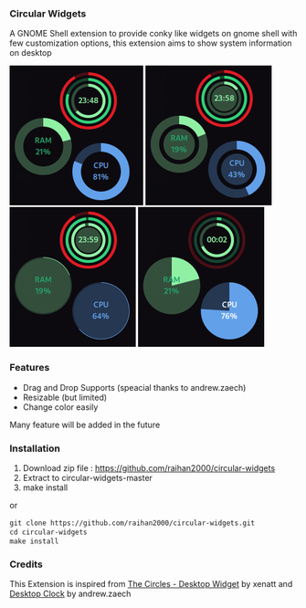 ### Circular Widgets

A GNOME Shell extension to provide conky like widgets on gnome shell with few customization options, this extension aims to show system information on desktop 

![demo0](assets/screenshot0.png) ![demo1](assets/screenshot1.png)
![demo2](assets/screenshot2.png) ![demo3](assets/screenshot3.png)

### Features

- Drag and Drop Supports (speacial thanks to andrew.zaech)
- Resizable (but limited)
- Change color easily

Many feature will be added in the future


### Installation

1. Download zip file : https://github.com/raihan2000/circular-widgets
2. Extract to circular-widgets-master
3. make install

or

```
git clone https://github.com/raihan2000/circular-widgets.git
cd circular-widgets
make install
```

### Credits

This Extension is inspired from
[The Circles - Desktop Widget](https://extensions.gnome.org/extension/3748/the-circles-desktop-widget/) by xenatt and [Desktop Clock](https://extensions.gnome.org/extension/5156/desktop-clock/) by andrew.zaech
